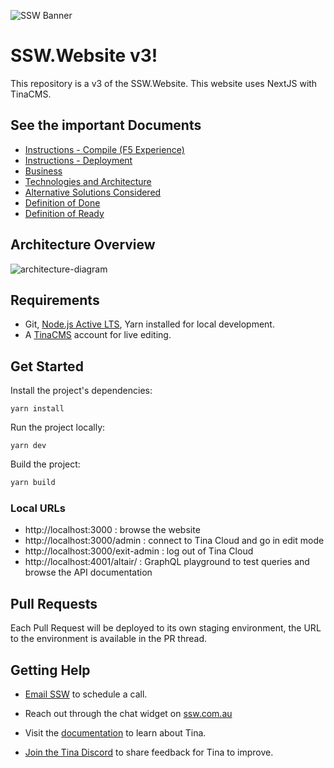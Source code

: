 
![SSW Banner](https://user-images.githubusercontent.com/17246482/213943898-d3d7268c-0636-4469-ad47-4052302cf567.png)
# SSW.Website v3!


This repository is a v3 of the SSW.Website. This website uses NextJS with TinaCMS.

## See the important Documents
- [Instructions - Compile (F5 Experience)](https://github.com/SSWConsulting/SSW.Website-v3/wiki/Instructions---Compile-(F5-Experience))
- [Instructions - Deployment](https://github.com/SSWConsulting/SSW.Website-v3/wiki/Instructions---Deployment)
- [Business](https://github.com/SSWConsulting/SSW.Website-v3/wiki/Business)
- [Technologies and Architecture](https://github.com/SSWConsulting/SSW.Website-v3/wiki/Technologies-and-Architecture)
- [Alternative Solutions Considered](https://github.com/SSWConsulting/SSW.Website-v3/wiki/Alternative-Solutions-Considered)
- [Definition of Done](https://github.com/SSWConsulting/SSW.Website-v3/wiki/Definition-of-Done)
- [Definition of Ready](https://github.com/SSWConsulting/SSW.Website-v3/wiki/Definition-of-Ready)

## Architecture Overview
![architecture-diagram](https://user-images.githubusercontent.com/17246482/213947700-2ab46353-5e1b-4e65-9681-9fddf69fdda0.png)

## Requirements

- Git, [Node.js Active LTS](https://nodejs.org/en/about/releases/), Yarn installed for local development.
- A [TinaCMS](https://app.tina.io) account for live editing.

## Get Started

Install the project's dependencies:

```
yarn install
```

Run the project locally:

```
yarn dev
```

Build the project:

```bash
yarn build
```

### Local URLs

- http://localhost:3000 : browse the website
- http://localhost:3000/admin : connect to Tina Cloud and go in edit mode
- http://localhost:3000/exit-admin : log out of Tina Cloud
- http://localhost:4001/altair/ : GraphQL playground to test queries and browse the API documentation

## Pull Requests

Each Pull Request will be deployed to its own staging environment, the URL to the environment is available in the PR thread.

## Getting Help

- [Email SSW](mailto:info@ssw.com.au) to schedule a call.
- Reach out through the chat widget on [ssw.com.au](https://ssw.com.au)

- Visit the [documentation](https://tina.io/docs/) to learn about Tina.
- [Join the Tina Discord](https://discord.gg/zumN63Ybpf) to share feedback for Tina to improve.
